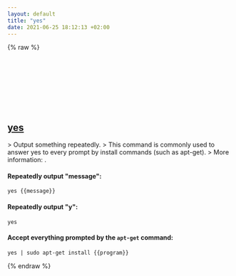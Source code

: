 ```yaml
---
layout: default
title: "yes"
date: 2021-06-25 18:12:13 +02:00
---
```

{% raw %}
<h2 id="yes">
  <a href="/en/common/yes.html">yes</a> <a href="#yes"><svg class="icon">
    <use href="/assets/images/unicode_sprite.svg#link" />
  </svg></a>
</h2>
> Output something repeatedly.
> This command is commonly used to answer yes to every prompt by install commands (such as apt-get).
> More information: <https://www.gnu.org/software/coreutils/yes>.

#### Repeatedly output "message":
```shell
yes {{message}}
```
#### Repeatedly output "y":
```shell
yes
```
#### Accept everything prompted by the `apt-get` command:
```shell
yes | sudo apt-get install {{program}}
```
{% endraw %}